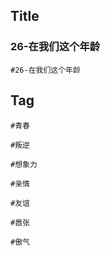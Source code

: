 ## Title

### 26-在我们这个年龄
```query
#26-在我们这个年龄 
```


## Tag
```query
#青春 
```

```query
#叛逆 
```

```query
#想象力 
```

```query
#亲情 
```

```query
#友谊 
```

```query
#嚣张 
```

```query
#傲气 
```


